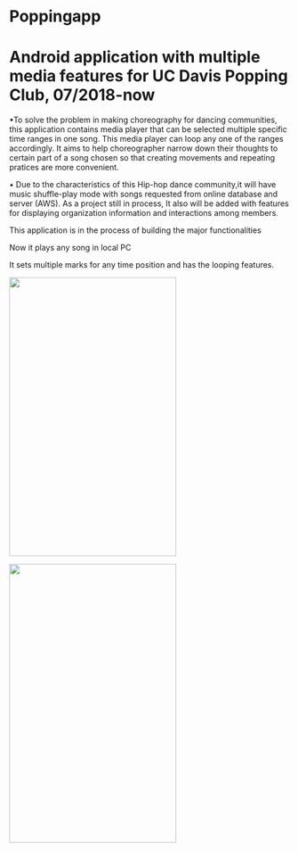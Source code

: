 # Poppingapp
<h1>Android application with multiple media features for UC Davis Popping Club, 07/2018-now</h1>
<p>
•To solve the problem in making choreography for dancing communities, this application contains media player that can be selected multiple specific time ranges in one song. This media player can loop any one of the ranges accordingly. It aims to help choreographer narrow down their thoughts to certain part of a song chosen so that creating movements and repeating pratices are more convenient.</p>

<p>
• Due to the characteristics of this Hip-hop dance community,it will have music shuffle-play mode with songs requested from online database and server (AWS). As a project still in process, It also will be added with features for displaying organization information and interactions among members.</p>

<p>This application is in the process of building the major functionalities</p>
<p>Now it plays any song in local PC</p>
<p>It sets multiple marks for any time position and has the looping features. </p>

  
<img src="https://user-images.githubusercontent.com/33383546/43039519-e371399e-8ce3-11e8-82c7-4259100cfa09.jpeg" width="300" height="500"></img>



<img src="https://user-images.githubusercontent.com/33383546/43039553-9c9018aa-8ce4-11e8-86ce-3ddf9ad14610.jpeg" width="300" height="500"></img>



